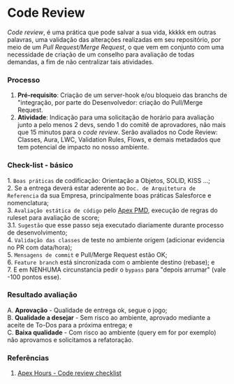 # Code Review

_Code review_, é uma prática que pode salvar a sua vida, kkkkk em outras palavras, uma validação das alterações realizadas em seu repositório, por meio de um _Pull Request/Merge Request_, o que vem em conjunto com uma necessidade de criação de um conselho para avaliação de todas demandas, a fim de não centralizar tais atividades.

### Processo

1. **Pré-requisito**: Criação de um server-hook e/ou bloqueio das branchs de "integração, por parte do Desenvolvedor: criação do Pull/Merge Request.
2. **Atividade**: Indicação para uma solicitação de horário para avaliação junto a pelo menos 2 devs, sendo 1 do comitê de aprovadores, não mais que 15 minutos para o _code review_. Serão avaliados no Code Review: Classes, Aura, LWC, Validation Rules, Flows, e demais metadados que tem potencial de impacto no nosso ambiente.

### Check-list - básico

1\. `Boas práticas` de codificação: Orientação a Objetos, SOLID, KISS ...;\
2\. Se a entrega deverá estar aderente ao `Doc. de Arquitetura de Referencia` da sua Empresa, principalmente boas práticas Salesforce e nomenclatura;\
3\. `Avaliação estática de código` pelo [Apex PMD](https://github.com/renanlq/salesforce/blob/master/salesforce/padroes/apexpmd), execução de regras do ruleset para avaliação de score;\
&#x20;   3.1. `Sugestão` que esse passo seja executado diariamente durante processo de desenvolvimento;\
4\. `Validação das classes` de teste no ambiente origem (adicionar evidencia no PR com data/hora);\
5\. `Mensagens de commit` e Pull/Merge Request estão OK;\
6\. `Feature branch` está sincronizada com o ambiente destino (rebase); e\
7\. E em NENHUMA circunstancia pedir o `bypass` para "depois arrumar" (vale -100 pontos esse).

### Resultado avaliação

A. **Aprovação** - Qualidade de entrega ok, segue o jogo;\
B. **Qualidade a desejar** - Sem risco ao ambiente, aprovado mediante a aceite de To-Dos para a próxima entrega; e\
C. **Baixa qualidade** - Com risco ao ambiente (query em for por exemplo) não aprovamos e solicitamos a refatoração.

### Referências

1. [Apex Hours - Code review checklist](https://www.apexhours.com/code-review-checklist/)
